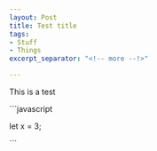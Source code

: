 ```yaml
---
layout: Post
title: Test title
tags:
- Stuff
- Things
excerpt_separator: "<!-- more --!>"

---
```

This is a test

\`\`\`javascript

let x = 3;

\`\`\`